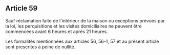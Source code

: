 Article 59
----
Sauf réclamation faite de l'intérieur de la maison ou exceptions prévues par la
loi, les perquisitions et les visites domiciliaires ne peuvent être commencées
avant 6 heures et après 21 heures.

Les formalités mentionnées aux articles 56, 56-1, 57 et au présent article sont
prescrites à peine de nullité.
